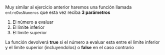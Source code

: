 Muy similar al ejercicio anterior haremos una función llamada `entreDosNumeros` que esta vez reciba **3 parámetros**

1. El número a evaluar
2. El límite inferior
3. El límite superior

La función devolverá **true** si el número a evaluar esta entre el límite inferior y el límite superior (incluyendolos) o **false** en el caso contrario